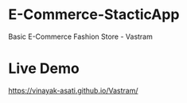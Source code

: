 # E-Commerce-StacticApp
Basic E-Commerce Fashion Store - Vastram
# Live Demo
https://vinayak-asati.github.io/Vastram/
